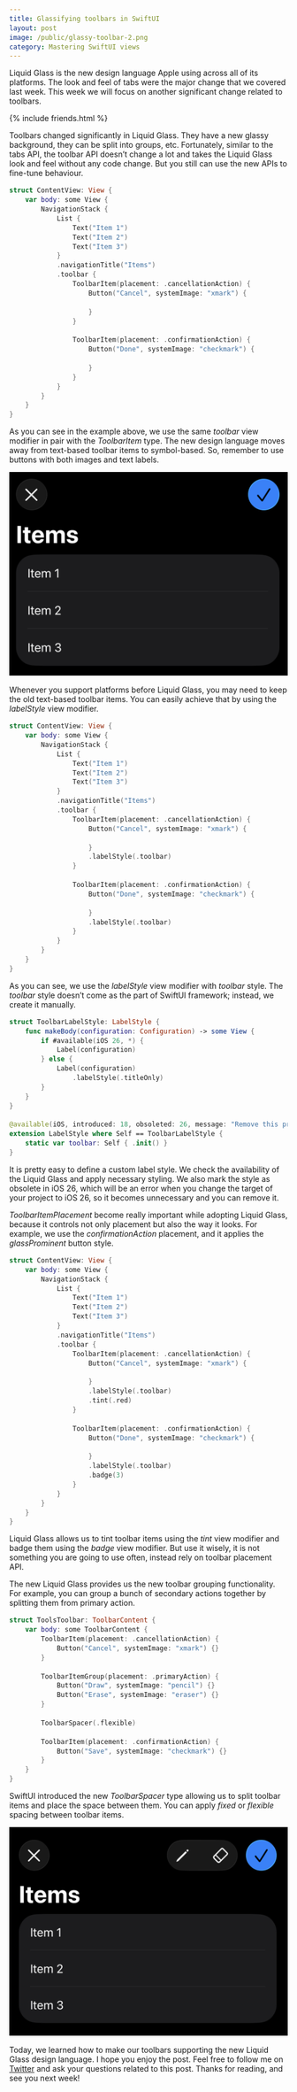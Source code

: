 ```yaml
---
title: Glassifying toolbars in SwiftUI
layout: post
image: /public/glassy-toolbar-2.png
category: Mastering SwiftUI views
---
```


Liquid Glass is the new design language Apple using across all of its platforms. The look and feel of tabs were the major change that we covered last week. This week we will focus on another significant change related to toolbars.

{% include friends.html %}

Toolbars changed significantly in Liquid Glass. They have a new glassy background, they can be split into groups, etc. Fortunately, similar to the tabs API, the toolbar API doesn’t change a lot and takes the Liquid Glass look and feel without any code change. But you still can use the new APIs to fine-tune behaviour. 

```swift
struct ContentView: View {
    var body: some View {
        NavigationStack {
            List {
                Text("Item 1")
                Text("Item 2")
                Text("Item 3")
            }
            .navigationTitle("Items")
            .toolbar {
                ToolbarItem(placement: .cancellationAction) {
                    Button("Cancel", systemImage: "xmark") {
                        
                    }
                }
                
                ToolbarItem(placement: .confirmationAction) {
                    Button("Done", systemImage: "checkmark") {
                        
                    }
                }
            }
        }
    }
}
```

As you can see in the example above, we use the same *toolbar* view modifier in pair with the *ToolbarItem* type. The new design language moves away from text-based toolbar items to symbol-based. So, remember to use buttons with both images and text labels.

![glassy-toolbar](/public/glassy-toolbar-1.png)

Whenever you support platforms before Liquid Glass, you may need to keep the old text-based toolbar items. You can easily achieve that by using the *labelStyle* view modifier.

```swift
struct ContentView: View {
    var body: some View {
        NavigationStack {
            List {
                Text("Item 1")
                Text("Item 2")
                Text("Item 3")
            }
            .navigationTitle("Items")
            .toolbar {
                ToolbarItem(placement: .cancellationAction) {
                    Button("Cancel", systemImage: "xmark") {
                        
                    }
                    .labelStyle(.toolbar)
                }
                
                ToolbarItem(placement: .confirmationAction) {
                    Button("Done", systemImage: "checkmark") {
                        
                    }
                    .labelStyle(.toolbar)
                }
            }
        }
    }
}
```

As you can see, we use the *labelStyle* view modifier with *toolbar* style. The *toolbar* style doesn’t come as the part of SwiftUI framework; instead, we create it manually.

```swift
struct ToolbarLabelStyle: LabelStyle {
    func makeBody(configuration: Configuration) -> some View {
        if #available(iOS 26, *) {
            Label(configuration)
        } else {
            Label(configuration)
                .labelStyle(.titleOnly)
        }
    }
}

@available(iOS, introduced: 18, obsoleted: 26, message: "Remove this property in iOS 26")
extension LabelStyle where Self == ToolbarLabelStyle {
    static var toolbar: Self { .init() }
}
```

It is pretty easy to define a custom label style. We check the availability of the Liquid Glass and apply necessary styling. We also mark the style as obsolete in iOS 26, which will be an error when you change the target of your project to iOS 26, so it becomes unnecessary and you can remove it.

*ToolbarItemPlacement* become really important while adopting Liquid Glass, because it controls not only placement but also the way it looks. For example, we use the *confirmationAction* placement, and it applies the *glassProminent* button style.

```swift
struct ContentView: View {
    var body: some View {
        NavigationStack {
            List {
                Text("Item 1")
                Text("Item 2")
                Text("Item 3")
            }
            .navigationTitle("Items")
            .toolbar {
                ToolbarItem(placement: .cancellationAction) {
                    Button("Cancel", systemImage: "xmark") {
                        
                    }
                    .labelStyle(.toolbar)
                    .tint(.red)
                }
                
                ToolbarItem(placement: .confirmationAction) {
                    Button("Done", systemImage: "checkmark") {
                        
                    }
                    .labelStyle(.toolbar)
                    .badge(3)
                }
            }
        }
    }
}
```

Liquid Glass allows us to tint toolbar items using the *tint* view modifier and badge them using the *badge* view modifier. But use it wisely, it is not something you are going to use often, instead rely on toolbar placement API.

The new Liquid Glass provides us the new toolbar grouping functionality. For example, you can group a bunch of secondary actions together by splitting them from primary action.

```swift
struct ToolsToolbar: ToolbarContent {
    var body: some ToolbarContent {
        ToolbarItem(placement: .cancellationAction) {
            Button("Cancel", systemImage: "xmark") {}
        }
        
        ToolbarItemGroup(placement: .primaryAction) {
            Button("Draw", systemImage: "pencil") {}
            Button("Erase", systemImage: "eraser") {}
        }
        
        ToolbarSpacer(.flexible)
        
        ToolbarItem(placement: .confirmationAction) {
            Button("Save", systemImage: "checkmark") {}
        }
    }
}
```

SwiftUI introduced the new *ToolbarSpacer* type allowing us to split toolbar items and place the space between them. You can apply *fixed* or *flexible* spacing between toolbar items.

![glassy-toolbar](/public/glassy-toolbar-2.png)

 Today, we learned how to make our toolbars supporting the new Liquid Glass design language. I hope you enjoy the post. Feel free to follow me on [Twitter](https://twitter.com/mecid) and ask your questions related to this post. Thanks for reading, and see you next week!
